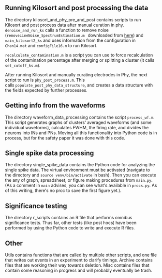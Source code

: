 
## Running Kilosort and post processing the data

The directory kilosort_and_phy_pre_and_post contains scripts to run Kilosort and post process data after manual curation in phy. `denoise_and_run_ks` calls a function to remove noise (`removeLineNoise_SpectrumEstimation.m ` downloaded from [here](https://www.mathworks.com/matlabcentral/fileexchange/54228-remove-line-noise)) and `main_kilosort2_ks` and uses information from the configuration in `Chan14.mat` and `configFile16.m` to run Kilosort. 
 
`recalculate_contamination.m` is a script you can use to force recalculation of the contamination percentage after merging or splitting a cluster (it calls `set_cutoff_ks.m`).  

After running Kilosort and manually curating electrodes in Phy, the next script to run is `phy_post_process.m`.  This  
calls `populate_post_phy_data_structure`, and creates a data structure with the fields expected by further processes.   

## Getting info from the waveforms

The directory waveform_data_processing contains the script `process_wf.m`.  This script generates graphs of clusters' averaged waveforms (and some individual waveforms), calculates FWHM, the firing rate, and divides the neurons into INs and PNs.  Moving all this functionality into Python code is in process, but for the safety paper it was done with this code.

## Single spike data processing

The directory single_spike_data contains the Python code for analyzing the single spike data.  The virtual environment must be activated (navigate to the directory and `source venv/bin/activate` in bash).  Then you can execute the any of graph, spreadsheet, or figure making procedures from `main.py`.  (As a comment in `main` advises, you can see what's available in `procs.py`.  As of this writing, there's no proc to save the first figure yet.). 

## Significance testing

The directory r_scripts contains an R file that performs omnibus significance tests.  Thus far, other tests (like post hocs) have been performed by using the Python code to write and execute R files.

## Other

Utils contains functions that are called by multiple other scripts, and one file that writes out events in an experiment to clarify timings.  Archive contains files that are working their way towards deletion.  Misc contains files that contain some reasoning in progress and will probably eventually be trash.  
